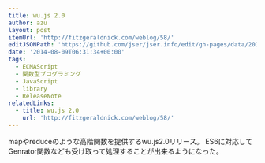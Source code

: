 ```yaml
---
title: wu.js 2.0
author: azu
layout: post
itemUrl: 'http://fitzgeraldnick.com/weblog/58/'
editJSONPath: 'https://github.com/jser/jser.info/edit/gh-pages/data/2014/08/index.json'
date: '2014-08-09T06:31:34+00:00'
tags:
  - ECMAScript
  - 関数型プログラミング
  - JavaScript
  - library
  - ReleaseNote
relatedLinks:
  - title: wu.js 2.0
    url: 'http://fitzgeraldnick.com/weblog/58/'
---
```

mapやreduceのような高階関数を提供するwu.js2.0リリース。
ES6に対応してGenrator関数なども受け取って処理することが出来るようになった。


